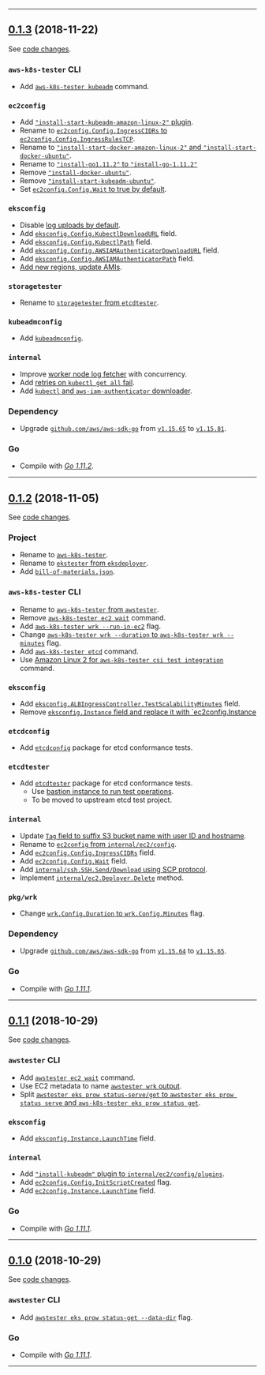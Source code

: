 <hr>


## [0.1.3](https://github.com/aws/aws-k8s-tester/releases/tag/0.1.3) (2018-11-22)

See [code changes](https://github.com/aws/aws-k8s-tester/compare/0.1.2...0.1.3).

### `aws-k8s-tester` CLI

- Add [`aws-k8s-tester kubeadm`](https://github.com/aws/aws-k8s-tester/commit/7339ba312212eff2afed720be0e8b0484f50c7bc) command.

### `ec2config`

- Add [`"install-start-kubeadm-amazon-linux-2"` plugin](https://github.com/aws/aws-k8s-tester/commit/fe378db6e272ce37430d07dfddfa84d7c0d1199b).
- Rename to [`ec2config.Config.IngressCIDRs` to `ec2config.Config.IngressRulesTCP`](https://github.com/aws/aws-k8s-tester/commit/a5b1b1479c895e59496bd240990dcc9bfd7924a1).
- Rename to [`"install-start-docker-amazon-linux-2"` and `"install-start-docker-ubuntu"`](https://github.com/aws/aws-k8s-tester/commit/fe378db6e272ce37430d07dfddfa84d7c0d1199b).
- Rename to [`"install-go1.11.2"` to `"install-go-1.11.2"`](https://github.com/aws/aws-k8s-tester/commit/2a9ae7cd967dbd9e67c899de81c05f64ae634db9)
- Remove [`"install-docker-ubuntu"`](https://github.com/aws/aws-k8s-tester/commit/fe378db6e272ce37430d07dfddfa84d7c0d1199b).
- Remove [`"install-start-kubeadm-ubuntu"`](https://github.com/aws/aws-k8s-tester/commit/fe378db6e272ce37430d07dfddfa84d7c0d1199b).
- Set [`ec2config.Config.Wait` to true by default](https://github.com/aws/aws-k8s-tester/commit/fe378db6e272ce37430d07dfddfa84d7c0d1199b).

### `eksconfig`

- Disable [log uploads by default](https://github.com/aws/aws-k8s-tester/commit/cebd3bb6ac5a0d94076c53eb25d8597631fc5c43).
- Add [`eksconfig.Config.KubectlDownloadURL`](https://github.com/aws/aws-k8s-tester/commit/3b8704fcf0c15229fc3480caca41b4ddec1497a1) field.
- Add [`eksconfig.Config.KubectlPath`](https://github.com/aws/aws-k8s-tester/commit/c5826538bac54764c5368f86b85ab46fcf4c54a5) field.
- Add [`eksconfig.Config.AWSIAMAuthenticatorDownloadURL`](https://github.com/aws/aws-k8s-tester/commit/3b8704fcf0c15229fc3480caca41b4ddec1497a1) field.
- Add [`eksconfig.Config.AWSIAMAuthenticatorPath`](https://github.com/aws/aws-k8s-tester/commit/c5826538bac54764c5368f86b85ab46fcf4c54a5) field.
- [Add new regions, update AMIs](https://github.com/aws/aws-k8s-tester/commit/017b53add758cb6ad8e74eda69bb09bc80c76faa).

### `storagetester`

- Rename to [`storagetester` from `etcdtester`](https://github.com/aws/aws-k8s-tester/commit/81f38f66690f6f0616b809c4fe8e1860d78b4346).

### `kubeadmconfig`

- Add [`kubeadmconfig`](https://github.com/aws/aws-k8s-tester/commit/857de963f493202b1b89d4d7c26e01c7cc304da0).

### `internal`

- Improve [worker node log fetcher](https://github.com/aws/aws-k8s-tester/pull/10) with concurrency.
- Add [retries on `kubectl get all` fail](https://github.com/aws/aws-k8s-tester/pull/8).
- Add [`kubectl` and `aws-iam-authenticator` downloader](https://github.com/aws/aws-k8s-tester/commit/3b8704fcf0c15229fc3480caca41b4ddec1497a1).

### Dependency

- Upgrade [`github.com/aws/aws-sdk-go`](https://github.com/aws/aws-sdk-go/releases) from [`v1.15.65`](https://github.com/aws/aws-sdk-go/releases/tag/v1.15.65) to [`v1.15.81`](https://github.com/aws/aws-sdk-go/releases/tag/v1.15.81).

### Go

- Compile with [*Go 1.11.2*](https://golang.org/doc/devel/release.html#go1.11).


<hr>


## [0.1.2](https://github.com/aws/aws-k8s-tester/releases/tag/0.1.2) (2018-11-05)

See [code changes](https://github.com/aws/aws-k8s-tester/compare/0.1.1...0.1.2).

### Project

- Rename to [`aws-k8s-tester`](https://github.com/aws/aws-k8s-tester/commit/1512e69443705eafe0ad5b4440e325d2f374cf73).
- Rename to [`ekstester` from `eksdeployer`](https://github.com/aws/aws-k8s-tester/commit/e56f2bd4554ebe26421c896d6b3ae2993d19e6ac).
- Add [`bill-of-materials.json`](https://github.com/aws/aws-k8s-tester/pull/7).

### `aws-k8s-tester` CLI

- Rename to [`aws-k8s-tester` from `awstester`](https://github.com/aws/aws-k8s-tester/commit/1512e69443705eafe0ad5b4440e325d2f374cf73).
- Remove [`aws-k8s-tester ec2 wait`](https://github.com/aws/aws-k8s-tester/commit/36a74c699819d92abdf7f89028ea95b54f19fc98) command.
- Add [`aws-k8s-tester wrk --run-in-ec2`](https://github.com/aws/aws-k8s-tester/commit/3f62032c0fe5aecda5f69a64fe528d46807cb5a5) flag.
- Change [`aws-k8s-tester wrk --duration` to `aws-k8s-tester wrk --minutes`](https://github.com/aws/aws-k8s-tester/commit/8c04dd324ae1e8c915779af4f8c0e8f5b3ca3ecc) flag.
- Add [`aws-k8s-tester etcd`](https://github.com/aws/aws-k8s-tester/commit/3af0d30bc9b85ca800122ff732502d9f820249bb) command.
- Use [Amazon Linux 2 for `aws-k8s-tester csi test integration`](https://github.com/aws/aws-k8s-tester/commit/88a90939d1fc4f798e3ff2a35c10b2aa1b562c14) command.

### `eksconfig`

- Add [`eksconfig.ALBIngressController.TestScalabilityMinutes`](https://github.com/aws/aws-k8s-tester/commit/10240a423f62e991bf4ef0f051f7a24d9340daf6gqq) field.
- Remove [`eksconfig.Instance` field and replace it with `ec2config.Instance](https://github.com/aws/aws-k8s-tester/commit/5156d0df502fe43a89b9c45fcfd3cecb96856d74)

### `etcdconfig`

- Add [`etcdconfig`](https://github.com/aws/aws-k8s-tester/pull/7) package for etcd conformance tests.

### `etcdtester`

- Add [`etcdtester`](https://github.com/aws/aws-k8s-tester/pull/7) package for etcd conformance tests.
  - Use [bastion instance to run test operations](https://github.com/aws/aws-k8s-tester/commit/8e7fd780a16433adce69c54c1d995a53a34d60e9).
  - To be moved to upstream etcd test project.

### `internal`

- Update [`Tag` field to suffix S3 bucket name with user ID and hostname](https://github.com/aws/aws-k8s-tester/commit/7bfdd6417bcb7128cc00ab1e7810a106bac94347).
- Rename to [`ec2config` from `internal/ec2/config`](https://github.com/aws/aws-k8s-tester/commit/f8b5d466966862658dff6bc254d7491ba2333aa6).
- Add [`ec2config.Config.IngressCIDRs`](https://github.com/aws/aws-k8s-tester/commit/8e7fd780a16433adce69c54c1d995a53a34d60e9) field.
- Add [`ec2config.Config.Wait`](https://github.com/aws/aws-k8s-tester/commit/6073c2de289e352c5454d4b17380022168bcbac6) field.
- Add [`internal/ssh.SSH.Send/Download` using SCP protocol](https://github.com/aws/aws-k8s-tester/commit/84e4363ad658cc6db8e0bf979f6f6bb841795eec).
- Implement [`internal/ec2.Deployer.Delete`](https://github.com/aws/aws-k8s-tester/commit/000d2292d6108e1ea46ce359f6ac9a08214b592f) method.

### `pkg/wrk`

- Change [`wrk.Config.Duration` to `wrk.Config.Minutes`](https://github.com/aws/aws-k8s-tester/commit/133f7945e297a01c367d021b924c7a04ff992a9e) flag.

### Dependency

- Upgrade [`github.com/aws/aws-sdk-go`](https://github.com/aws/aws-sdk-go/releases) from [`v1.15.64`](https://github.com/aws/aws-sdk-go/releases/tag/v1.15.64) to [`v1.15.65`](https://github.com/aws/aws-sdk-go/releases/tag/v1.15.65).

### Go

- Compile with [*Go 1.11.1*](https://golang.org/doc/devel/release.html#go1.11).


<hr>


## [0.1.1](https://github.com/aws/aws-k8s-tester/releases/tag/0.1.1) (2018-10-29)

See [code changes](https://github.com/aws/aws-k8s-tester/compare/0.1.0...0.1.1).

### `awstester` CLI

- Add [`awstester ec2 wait`](https://github.com/aws/aws-k8s-tester/commit/8f66f7413f8f32a8479888ba3ae53449e75d05cc) command.
- Use EC2 metadata to name [`awstester wrk` output](https://github.com/aws/aws-k8s-tester/commit/03ec0af6e12d4ca85e539905b7ec3da2729c1f3f).
- Split [`awstester eks prow status-serve/get` to `awstester eks prow status serve` and `aws-k8s-tester eks prow status get`](https://github.com/aws/aws-k8s-tester/commit/297bf2795c4bc62c55de121b47e0a1bb62ad6108).

### `eksconfig`

- Add [`eksconfig.Instance.LaunchTime`](https://github.com/aws/aws-k8s-tester/commit/d886cbeb0d7ea9b8e71f0b9bf57e04923985202d) field.

### `internal`

- Add [`"install-kubeadm"` plugin to `internal/ec2/config/plugins`](https://github.com/aws/aws-k8s-tester/commit/e103c1ca68742bb56a8c43d3508d0c09423bb6b5).
- Add [`ec2config.Config.InitScriptCreated`](https://github.com/aws/aws-k8s-tester/commit/793935db2418a7c960d89512372f534996adcb19) flag.
- Add [`ec2config.Instance.LaunchTime`](https://github.com/aws/aws-k8s-tester/commit/36fe5579ffb719d108272640c22f478127295dac) field.

### Go

- Compile with [*Go 1.11.1*](https://golang.org/doc/devel/release.html#go1.11).


<hr>


## [0.1.0](https://github.com/aws/aws-k8s-tester/releases/tag/0.1.0) (2018-10-29)

See [code changes](https://github.com/aws/aws-k8s-tester/compare/0.0.9...0.1.0).

### `awstester` CLI

- Add [`awstester eks prow status-get --data-dir`](https://github.com/aws/aws-k8s-tester/commit/034b9f6667b664368bace942b2e8f160c1eadf9f) flag.

### Go

- Compile with [*Go 1.11.1*](https://golang.org/doc/devel/release.html#go1.11).


<hr>

